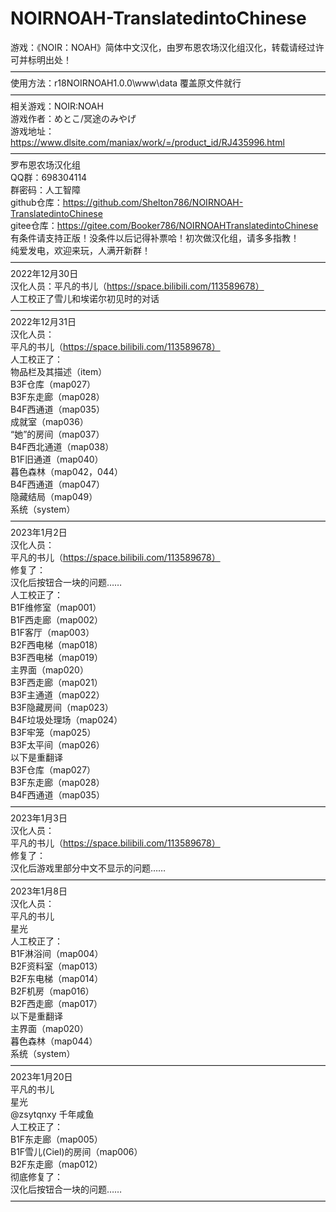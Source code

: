 # NOIRNOAH-TranslatedintoChinese
游戏：《NOIR：NOAH》简体中文汉化，由罗布恩农场汉化组汉化，转载请经过许可并标明出处！  
————————————————————————————————————  
使用方法：r18NOIRNOAH1.0.0\www\data 覆盖原文件就行  
————————————————————————————————————  
相关游戏：NOIR:NOAH  
游戏作者：めとこ/冥途のみやげ  
游戏地址：https://www.dlsite.com/maniax/work/=/product_id/RJ435996.html  
————————————————————————————————————  
罗布恩农场汉化组  
QQ群：698304114  
群密码：人工智障  
github仓库：https://github.com/Shelton786/NOIRNOAH-TranslatedintoChinese  
gitee仓库：https://gitee.com/Booker786/NOIRNOAHTranslatedintoChinese  
有条件请支持正版！没条件以后记得补票哈！初次做汉化组，请多多指教！  
纯爱发电，欢迎来玩，人满开新群！  
————————————————————————————————————  
2022年12月30日  
汉化人员：平凡的书儿（https://space.bilibili.com/113589678）  
人工校正了雪儿和埃诺尔初见时的对话  
————————————————————————————————————  
2022年12月31日  
汉化人员：  
平凡的书儿（https://space.bilibili.com/113589678）  
人工校正了：  
物品栏及其描述（item）  
B3F仓库（map027）  
B3F东走廊（map028）  
B4F西通道（map035）  
成就室（map036）  
“她”的房间（map037）  
B4F西北通道（map038）  
B1F旧通道（map040）  
暮色森林（map042，044）  
B4F西通道（map047）  
隐藏结局（map049）  
系统（system）  
————————————————————————————————————  
2023年1月2日  
汉化人员：  
平凡的书儿（https://space.bilibili.com/113589678）  
修复了：  
汉化后按钮合一块的问题……  
人工校正了：  
B1F维修室（map001）  
B1F西走廊（map002）  
B1F客厅（map003）  
B2F西电梯（map018）  
B3F西电梯（map019）  
主界面（map020）  
B3F西走廊（map021）  
B3F主通道（map022）  
B3F隐藏房间（map023）  
B4F垃圾处理场（map024）  
B3F牢笼（map025）  
B3F太平间（map026）  
以下是重翻译  
B3F仓库（map027）  
B3F东走廊（map028）  
B4F西通道（map035）  
————————————————————————————————————  
2023年1月3日  
汉化人员：  
平凡的书儿（https://space.bilibili.com/113589678）  
修复了：  
汉化后游戏里部分中文不显示的问题……  
————————————————————————————————————  
2023年1月8日  
汉化人员：  
平凡的书儿  
星光  
人工校正了：  
B1F淋浴间（map004）  
B2F资料室（map013）  
B2F东电梯（map014）  
B2F机房（map016）  
B2F西走廊（map017）  
以下是重翻译  
主界面（map020）  
暮色森林（map044）  
系统（system）  
————————————————————————————————————  
2023年1月20日  
平凡的书儿  
星光   
@zsytqnxy 千年咸鱼  
人工校正了：  
B1F东走廊（map005）  
B1F雪儿(Ciel)的房间（map006）  
B2F东走廊（map012）  
彻底修复了：  
汉化后按钮合一块的问题……  
————————————————————————————————————  

